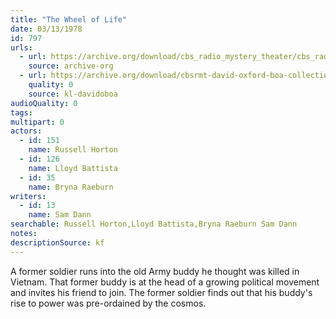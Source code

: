```yaml
---
title: "The Wheel of Life"
date: 03/13/1978
id: 797
urls: 
  - url: https://archive.org/download/cbs_radio_mystery_theater/cbs_radio_mystery_theater-0751-0800.zip/cbs_radio_mystery_theater-0751-0800%2Fcbsrmt_0797_the_wheel_of_life.mp3
    source: archive-org
  - url: https://archive.org/download/cbsrmt-david-oxford-boa-collection/CBSRMT-780313-0797-repeated-780812-The-Wheel-of-Life-(128-44)_KOA-{BoA}.mp3
    quality: 0
    source: kl-davidoboa
audioQuality: 0
tags: 
multipart: 0
actors:  
  - id: 151
    name: Russell Horton  
  - id: 126
    name: Lloyd Battista  
  - id: 35
    name: Bryna Raeburn
writers:  
  - id: 13
    name: Sam Dann
searchable: Russell Horton,Lloyd Battista,Bryna Raeburn Sam Dann
notes: 
descriptionSource: kf
---
```

A former soldier runs into the old Army buddy he thought was killed in Vietnam. That former buddy is at the head of a growing political movement and invites his friend to join. The former soldier finds out that his buddy's rise to power was pre-ordained by the cosmos.